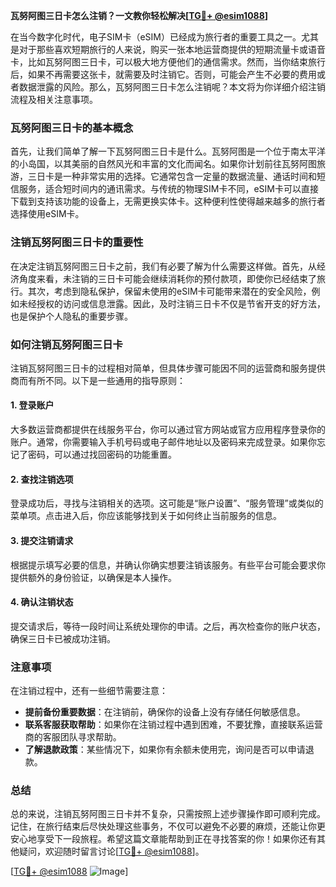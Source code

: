 **瓦努阿图三日卡怎么注销？一文教你轻松解决[[TG💪+ @esim1088](https://t.me/s/esim1088)]**

在当今数字化时代，电子SIM卡（eSIM）已经成为旅行者的重要工具之一。尤其是对于那些喜欢短期旅行的人来说，购买一张本地运营商提供的短期流量卡或语音卡，比如瓦努阿图三日卡，可以极大地方便他们的通信需求。然而，当你结束旅行后，如果不再需要这张卡，就需要及时注销它。否则，可能会产生不必要的费用或者数据泄露的风险。那么，瓦努阿图三日卡怎么注销呢？本文将为你详细介绍注销流程及相关注意事项。

### 瓦努阿图三日卡的基本概念

首先，让我们简单了解一下瓦努阿图三日卡是什么。瓦努阿图是一个位于南太平洋的小岛国，以其美丽的自然风光和丰富的文化而闻名。如果你计划前往瓦努阿图旅游，三日卡是一种非常实用的选择。它通常包含一定量的数据流量、通话时间和短信服务，适合短时间内的通讯需求。与传统的物理SIM卡不同，eSIM卡可以直接下载到支持该功能的设备上，无需更换实体卡。这种便利性使得越来越多的旅行者选择使用eSIM卡。

### 注销瓦努阿图三日卡的重要性

在决定注销瓦努阿图三日卡之前，我们有必要了解为什么需要这样做。首先，从经济角度来看，未注销的三日卡可能会继续消耗你的预付款项，即使你已经结束了旅行。其次，考虑到隐私保护，保留未使用的eSIM卡可能带来潜在的安全风险，例如未经授权的访问或信息泄露。因此，及时注销三日卡不仅是节省开支的好方法，也是保护个人隐私的重要步骤。

### 如何注销瓦努阿图三日卡

注销瓦努阿图三日卡的过程相对简单，但具体步骤可能因不同的运营商和服务提供商而有所不同。以下是一些通用的指导原则：

#### 1. 登录账户
大多数运营商都提供在线服务平台，你可以通过官方网站或官方应用程序登录你的账户。通常，你需要输入手机号码或电子邮件地址以及密码来完成登录。如果你忘记了密码，可以通过找回密码的功能重置。

#### 2. 查找注销选项
登录成功后，寻找与注销相关的选项。这可能是“账户设置”、“服务管理”或类似的菜单项。点击进入后，你应该能够找到关于如何终止当前服务的信息。

#### 3. 提交注销请求
根据提示填写必要的信息，并确认你确实想要注销该服务。有些平台可能会要求你提供额外的身份验证，以确保是本人操作。

#### 4. 确认注销状态
提交请求后，等待一段时间让系统处理你的申请。之后，再次检查你的账户状态，确保三日卡已被成功注销。

### 注意事项

在注销过程中，还有一些细节需要注意：

- **提前备份重要数据**：在注销前，确保你的设备上没有存储任何敏感信息。
- **联系客服获取帮助**：如果你在注销过程中遇到困难，不要犹豫，直接联系运营商的客服团队寻求帮助。
- **了解退款政策**：某些情况下，如果你有余额未使用完，询问是否可以申请退款。

### 总结

总的来说，注销瓦努阿图三日卡并不复杂，只需按照上述步骤操作即可顺利完成。记住，在旅行结束后尽快处理这些事务，不仅可以避免不必要的麻烦，还能让你更安心地享受下一段旅程。希望这篇文章能帮助到正在寻找答案的你！如果你还有其他疑问，欢迎随时留言讨论[[TG💪+ @esim1088](https://t.me/s/esim1088)]。

[[TG💪+ @esim1088](https://t.me/s/esim1088) ![Image](https://i.postimg.cc/4NQfJmqS/Snipaste-2025-05-13-00-14-12.png)]
